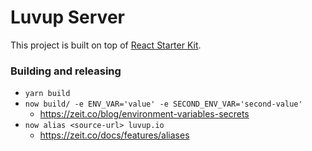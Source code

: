 # Luvup Server

This project is built on top of [React Starter Kit](https://www.reactstarterkit.com).

### Building and releasing

- `yarn build`
- `now build/ -e ENV_VAR='value' -e SECOND_ENV_VAR='second-value'`
  + https://zeit.co/blog/environment-variables-secrets
- `now alias <source-url> luvup.io`
  + https://zeit.co/docs/features/aliases
